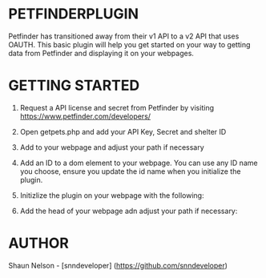  # PETFINDERPLUGIN

Petfinder has transitioned away from their v1 API to a v2 API that uses OAUTH. This basic plugin will help you get started on your way to getting data from Petfinder and displaying it on your webpages.

# GETTING STARTED

1. Request a API license and secret from Petfinder by visiting https://www.petfinder.com/developers/

2. Open getpets.php and add your API Key, Secret and shelter ID

3. Add <script src="petfinderplugin.js"></script> to your webpage and adjust your path if necessary

4. Add an ID to a dom element to your webpage. You can use any ID name you choose, ensure you update the id name when you initialize the plugin.

5. Initizlize the plugin on your webpage with the following:
    <script>
        Petfinderplugin.init({
            shelterid: "...",
            petdisplay: 0, // 1 = one, 0 = all
            url: "getpets.php",
            id: "data"
        });
    </script>

6. Add <link rel="stylesheet" href="petfinderplugin.css"> the head of your webpage adn adjust your path if necessary:

# AUTHOR 

Shaun Nelson - [snndeveloper]
(https://github.com/snndeveloper)





